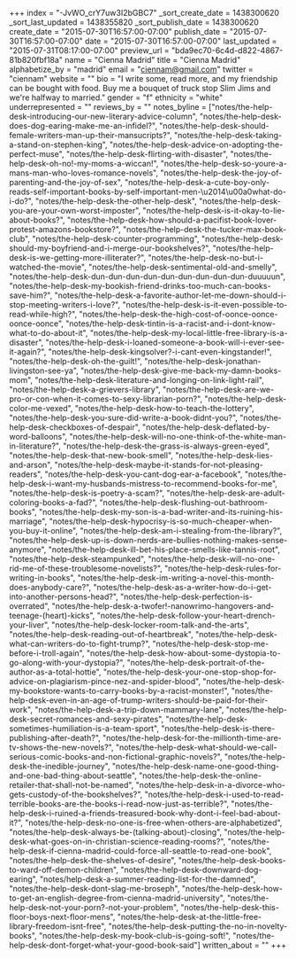 +++
index = "-JvWO_crY7uw3I2bGBC7"
_sort_create_date = 1438300620
_sort_last_updated = 1438355820
_sort_publish_date = 1438300620
create_date = "2015-07-30T16:57:00-07:00"
publish_date = "2015-07-30T16:57:00-07:00"
date = "2015-07-30T16:57:00-07:00"
last_updated = "2015-07-31T08:17:00-07:00"
preview_url = "bda9ec70-6c4d-d822-4867-81b820fbf18a"
name = "Cienna Madrid"
title = "Cienna Madrid"
alphabetize_by = "madrid"
email = "ciennam@gmail.com"
twitter = "ciennam"
website = ""
bio = "I write some, read more, and my friendship can be bought with food. Buy me a bouquet of truck stop Slim Jims and we're halfway to married."
gender = "f"
ethnicity = "white"
underrepresented = ""
reviews_by = ""
notes_byline = ["notes/the-help-desk-introducing-our-new-literary-advice-column", "notes/the-help-desk-does-dog-earing-make-me-an-infidel?", "notes/the-help-desk-should-female-writers-man-up-their-mansucripts?", "notes/the-help-desk-taking-a-stand-on-stephen-king", "notes/the-help-desk-advice-on-adopting-the-perfect-muse", "notes/the-help-desk-flirting-with-disaster", "notes/the-help-desk-oh-no!-my-moms-a-wiccan!", "notes/the-help-desk-so-youre-a-mans-man-who-loves-romance-novels", "notes/the-help-desk-the-joy-of-parenting-and-the-joy-of-sex", "notes/the-help-desk-a-cute-boy-only-reads-self-important-books-by-self-important-men-\u2014\u00a0what-do-i-do?", "notes/the-help-desk-the-other-help-desk", "notes/the-help-desk-you-are-your-own-worst-imposter", "notes/the-help-desk-is-it-okay-to-lie-about-books?", "notes/the-help-desk-how-should-a-pacifist-book-lover-protest-amazons-bookstore?", "notes/the-help-desk-the-tucker-max-book-club", "notes/the-help-desk-counter-programming", "notes/the-help-desk-should-my-boyfriend-and-i-merge-our-bookshelves?", "notes/the-help-desk-is-we-getting-more-illiterater?", "notes/the-help-desk-no-but-i-watched-the-movie", "notes/the-help-desk-sentimental-old-and-smelly", "notes/the-help-desk-dun-dun-dun-dun-dun-dun-dun-dun-dun-duuuuun", "notes/the-help-desk-my-bookish-friend-drinks-too-much-can-books-save-him?", "notes/the-help-desk-a-favorite-author-let-me-down-should-i-stop-meeting-writers-i-love?", "notes/the-help-desk-is-it-even-possible-to-read-while-high?", "notes/the-help-desk-the-high-cost-of-oonce-oonce-oonce-oonce", "notes/the-help-desk-tintin-is-a-racist-and-i-dont-know-what-to-do-about-it", "notes/the-help-desk-my-local-little-free-library-is-a-disaster", "notes/the-help-desk-i-loaned-someone-a-book-will-i-ever-see-it-again?", "notes/the-help-desk-kingsolver?-i-cant-even-kingstander!", "notes/the-help-desk-oh-the-guilt!", "notes/the-help-desk-jonathan-livingston-see-ya", "notes/the-help-desk-give-me-back-my-damn-books-mom", "notes/the-help-desk-literature-and-longing-on-link-light-rail", "notes/the-help-desk-a-grievers-library", "notes/the-help-desk-are-we-pro-or-con-when-it-comes-to-sexy-librarian-porn?", "notes/the-help-desk-color-me-vexed", "notes/the-help-desk-how-to-teach-the-lottery", "notes/the-help-desk-you-sure-did-write-a-book-didnt-you?", "notes/the-help-desk-checkboxes-of-despair", "notes/the-help-desk-deflated-by-word-balloons", "notes/the-help-desk-will-no-one-think-of-the-white-man-in-literature?", "notes/the-help-desk-the-grass-is-always-green-eyed", "notes/the-help-desk-that-new-book-smell", "notes/the-help-desk-lies-and-arson", "notes/the-help-desk-maybe-it-stands-for-not-pleasing-readers", "notes/the-help-desk-you-cant-dog-ear-a-facebook", "notes/the-help-desk-i-want-my-husbands-mistress-to-recommend-books-for-me", "notes/the-help-desk-is-poetry-a-scam?", "notes/the-help-desk-are-adult-coloring-books-a-fad?", "notes/the-help-desk-flushing-out-bathroom-books", "notes/the-help-desk-my-son-is-a-bad-writer-and-its-ruining-his-marriage", "notes/the-help-desk-hypocrisy-is-so-much-cheaper-when-you-buy-it-online", "notes/the-help-desk-am-i-stealing-from-the-library?", "notes/the-help-desk-up-is-down-nerds-are-bullies-nothing-makes-sense-anymore", "notes/the-help-desk-ill-bet-his-place-smells-like-tannis-root", "notes/the-help-desk-steampunked", "notes/the-help-desk-will-no-one-rid-me-of-these-troublesome-novelists?", "notes/the-help-desk-rules-for-writing-in-books", "notes/the-help-desk-im-writing-a-novel-this-month-does-anybody-care?", "notes/the-help-desk-as-a-writer-how-do-i-get-into-another-persons-head?", "notes/the-help-desk-perfection-is-overrated", "notes/the-help-desk-a-twofer!-nanowrimo-hangovers-and-teenage-(heart)-kicks", "notes/the-help-desk-follow-your-heart-drench-your-liver", "notes/the-help-desk-locker-room-talk-and-the-arts", "notes/the-help-desk-reading-out-of-heartbreak", "notes/the-help-desk-what-can-writers-do-to-fight-trump?", "notes/the-help-desk-stop-me-before-i-troll-again", "notes/the-help-desk-how-about-some-dystopia-to-go-along-with-your-dystopia?", "notes/the-help-desk-portrait-of-the-author-as-a-total-hottie", "notes/the-help-desk-your-one-stop-shop-for-advice-on-plagiarism-pince-nez-and-spider-blood", "notes/the-help-desk-my-bookstore-wants-to-carry-books-by-a-racist-monster!", "notes/the-help-desk-even-in-an-age-of-trump-writers-should-be-paid-for-their-work", "notes/the-help-desk-a-trip-down-mammary-lane", "notes/the-help-desk-secret-romances-and-sexy-pirates", "notes/the-help-desk-sometimes-humiliation-is-a-team-sport", "notes/the-help-desk-is-there-publishing-after-death?", "notes/the-help-desk-for-the-millionth-time-are-tv-shows-the-new-novels?", "notes/the-help-desk-what-should-we-call-serious-comic-books-and-non-fictional-graphic-novels?", "notes/the-help-desk-the-inedible-journey", "notes/the-help-desk-name-one-good-thing-and-one-bad-thing-about-seattle", "notes/the-help-desk-the-online-retailer-that-shall-not-be-named", "notes/the-help-desk-in-a-divorce-who-gets-custody-of-the-bookshelves?", "notes/the-help-desk-i-used-to-read-terrible-books-are-the-books-i-read-now-just-as-terrible?", "notes/the-help-desk-i-ruined-a-friends-treasured-book-why-dont-i-feel-bad-about-it?", "notes/the-help-desk-no-one-is-free-when-others-are-alphabetized", "notes/the-help-desk-always-be-(talking-about)-closing", "notes/the-help-desk-what-goes-on-in-christian-science-reading-rooms?", "notes/the-help-desk-if-cienna-madrid-could-force-all-seattle-to-read-one-book", "notes/the-help-desk-the-shelves-of-desire", "notes/the-help-desk-books-to-ward-off-demon-children", "notes/the-help-desk-downward-dog-earing", "notes/help-desk-a-summer-reading-list-for-the-damned", "notes/the-help-desk-dont-slag-me-broseph", "notes/the-help-desk-how-to-get-an-english-degree-from-cienna-madrid-university", "notes/the-help-desk-not-your-porn?-not-your-problem", "notes/the-help-desk-this-floor-boys-next-floor-mens", "notes/the-help-desk-at-the-little-free-library-freedom-isnt-free", "notes/the-help-desk-putting-the-no-in-novelty-books", "notes/the-help-desk-my-book-club-is-going-soft!", "notes/the-help-desk-dont-forget-what-your-good-book-said"]
written_about = ""
+++

